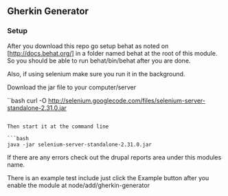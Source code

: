 ## Gherkin Generator

### Setup

After you download this repo go setup behat as noted on [http://docs.behat.org/]
in a folder named behat at the root of this module.
So you should be able to run behat/bin/behat after you are done.

Also, if using selenium make sure you run it in the background.

Download the jar file to your computer/server

``bash
curl -O http://selenium.googlecode.com/files/selenium-server-standalone-2.31.0.jar
```

Then start it at the command line

```bash
java -jar selenium-server-standalone-2.31.0.jar
```


If there are any errors check out the drupal reports area under this modules name.

There is an example test include just click the Example button after you enable the module at node/add/gherkin-generator

